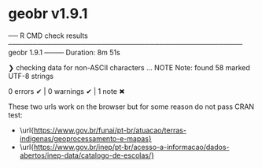 # geobr v1.9.1

── R CMD check results ──────────────────────────────────────────────── geobr 1.9.1 ────
Duration: 8m 51s

❯ checking data for non-ASCII characters ... NOTE
    Note: found 58 marked UTF-8 strings

0 errors ✔ | 0 warnings ✔ | 1 note ✖


These two urls work on the browser but for some reason do not pass CRAN test:

- \url{https://www.gov.br/funai/pt-br/atuacao/terras-indigenas/geoprocessamento-e-mapas}
- \url{https://www.gov.br/inep/pt-br/acesso-a-informacao/dados-abertos/inep-data/catalogo-de-escolas/}
